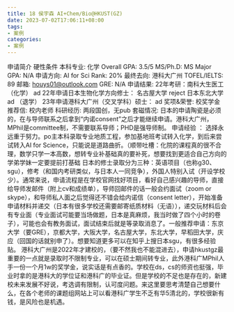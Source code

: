```yaml
---
title: 18 侯宇森 AI+Chem/Bio@HKUST(GZ) 
date: 2023-07-02T17:06:11+08:00
tags:
- 案例
categories:
- 案例
---
```

申请简介                                                                      硬性条件 
本科专业: 化学                                                             Overall GPA: 3.5/5 
MS/Ph.D: MS                                                               Major GPA: N/A 
申请方向: AI for Sci                                                      Rank: 20% 
最终去向: 港科大广州                                                   TOFEL/IELTS: 89 
邮箱: houys01@outlook.com                                        GRE: N/A 
申请结果: 
22年考研：南科大生医工（化学）  ad
22年申请日本生物化学方向修士：
名古屋大学 reject
日本东北大学 ad （退学）
23年申请港科大广州（交叉学科）硕士： ad
奖项&荣誉: 校奖学金
推荐信: 校内老师 
科研经历: 两段国创，无pub
套磁情况: 日本的申请陶瓷是必须的，在与导师联系之后拿到“内诺consent”之后才能继续申请。港科大广州，MPhil是committee制，不需要联系导师；PHD是强导师制。
申请经验 ：
选择永远重于努力。po主本科录取专业地质工程，参加基地班考试转入化学，到后来尝试转入AI for Science，只能说是道路曲折。（顺带吐槽：化院的课程真的很不合理，数学只学一本高数，想转专业补基础真的要补死，想要找到更适合自己方向的学弟学妹一定要提前打基础
日本的修士录取分为三种：英语项目（也称g30、sgu），修考（和国内考研类似，与日本人一同竞争），外国人特别入试（开设学校少）。通常来说，申请流程是在学校官网找好项目，看好自己感兴趣的导师，直接给导师发邮件（附上cv和成绩单），导师回邮件的话一般会约面试（zoom or skype），和导师私人面之后觉得还不错会给内诺信（consent letter），开始准备申请材料并递交（日本有很多学校还需要邮寄纸质材料（无语）），递交玩材料后会有专业面（专业面试可能要当场做题，日本是真麻烦，我当时做了四个小时的卷子），可能也会有教务面试，面试结束后就是等录取消息了。一般推荐申请：东京大学（要GRE），京都大学，大阪大学，名古屋大学，东北大学，早稻田大学，庆应（回国的话就别申了）。想要知道更多可以在知乎上搜日本sgu，有很多经验贴。
港科大广州是2022年才建校的，（要不然我也不能混进去），申请hkustgz最重要的一点就是录取时不限制专业，可以在硕士期间转专业，此外港科广MPhil人手一份一个月1w的奖学金，说实话是有点香的。学校在ds，cs的师资也挺强，毕业时拿的是港科大的学位证和港科广的毕业证。但是学校的不足也是存在的，新建校未来发展不好说，考选调有限制，认可度问题。来这里要思考清楚自己想要什么，在各个老师的课题组网站上可以看港科广学生不乏有华5清北的，学校很新有钱，是风险也是机遇。

